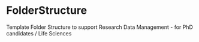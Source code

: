 # FolderStructure
Template Folder Structure to support Research Data Management - for PhD candidates / Life Sciences
